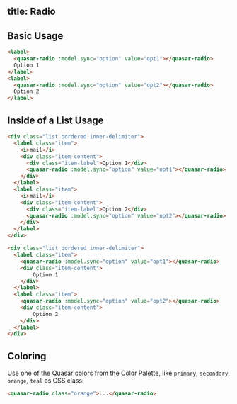 title: Radio
---
<input type="hidden" data-fullpage-demo="form/radio">

## Basic Usage

``` html
<label>
  <quasar-radio :model.sync="option" value="opt1"></quasar-radio>
  Option 1
</label>
<label>
  <quasar-radio :model.sync="option" value="opt2"></quasar-radio>
  Option 2
</label>
```

## Inside of a List Usage

``` html
<div class="list bordered inner-delimiter">
  <label class="item">
    <i>mail</i>
    <div class="item-content">
      <div class="item-label">Option 1</div>
      <quasar-radio :model.sync="option" value="opt1"></quasar-radio>
    </div>
  </label>
  <label class="item">
    <i>mail</i>
    <div class="item-content">
      <div class="item-label">Option 2</div>
      <quasar-radio :model.sync="option" value="opt2"></quasar-radio>
    </div>
  </label>
</div>
```

``` html
<div class="list bordered inner-delimiter">
  <label class="item">
    <quasar-radio :model.sync="option" value="opt1"></quasar-radio>
    <div class="item-content">
        Option 1
    </div>
  </label>
  <label class="item">
    <quasar-radio :model.sync="option" value="opt2"></quasar-radio>
    <div class="item-content">
        Option 2
    </div>
  </label>
</div>
```

## Coloring
Use one of the Quasar colors from the Color Palette, like `primary`, `secondary`, `orange`, `teal` as CSS class:

``` html
<quasar-radio class="orange">...</quasar-radio>
```
